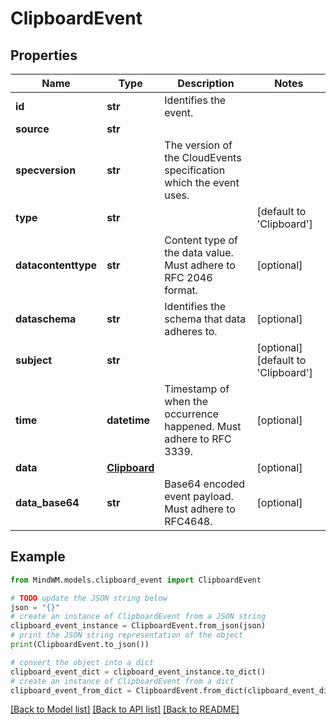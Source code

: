 # ClipboardEvent


## Properties

Name | Type | Description | Notes
------------ | ------------- | ------------- | -------------
**id** | **str** | Identifies the event. | 
**source** | **str** |  | 
**specversion** | **str** | The version of the CloudEvents specification which the event uses. | 
**type** | **str** |  | [default to 'Clipboard']
**datacontenttype** | **str** | Content type of the data value. Must adhere to RFC 2046 format. | [optional] 
**dataschema** | **str** | Identifies the schema that data adheres to. | [optional] 
**subject** | **str** |  | [optional] [default to 'Clipboard']
**time** | **datetime** | Timestamp of when the occurrence happened. Must adhere to RFC 3339. | [optional] 
**data** | [**Clipboard**](Clipboard.md) |  | [optional] 
**data_base64** | **str** | Base64 encoded event payload. Must adhere to RFC4648. | [optional] 

## Example

```python
from MindWM.models.clipboard_event import ClipboardEvent

# TODO update the JSON string below
json = "{}"
# create an instance of ClipboardEvent from a JSON string
clipboard_event_instance = ClipboardEvent.from_json(json)
# print the JSON string representation of the object
print(ClipboardEvent.to_json())

# convert the object into a dict
clipboard_event_dict = clipboard_event_instance.to_dict()
# create an instance of ClipboardEvent from a dict
clipboard_event_from_dict = ClipboardEvent.from_dict(clipboard_event_dict)
```
[[Back to Model list]](../README.md#documentation-for-models) [[Back to API list]](../README.md#documentation-for-api-endpoints) [[Back to README]](../README.md)


